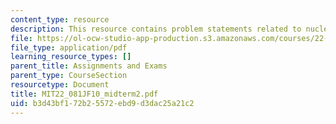 ```yaml
---
content_type: resource
description: This resource contains problem statements related to nuclear power economy.
file: https://ol-ocw-studio-app-production.s3.amazonaws.com/courses/22-081j-introduction-to-sustainable-energy-fall-2010/b3d43bf172b25572ebd9d3dac25a21c2_MIT22_081JF10_midterm2.pdf
file_type: application/pdf
learning_resource_types: []
parent_title: Assignments and Exams
parent_type: CourseSection
resourcetype: Document
title: MIT22_081JF10_midterm2.pdf
uid: b3d43bf1-72b2-5572-ebd9-d3dac25a21c2
---
```

